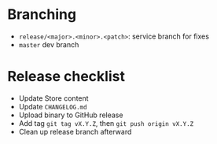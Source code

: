 # Branching

- `release/<major>.<minor>.<patch>`: service branch for fixes
- `master` dev branch

# Release checklist

- Update Store content
- Update `CHANGELOG.md`
- Upload binary to GitHub release
- Add tag `git tag vX.Y.Z`, then `git push origin vX.Y.Z`
- Clean up release branch afterward
